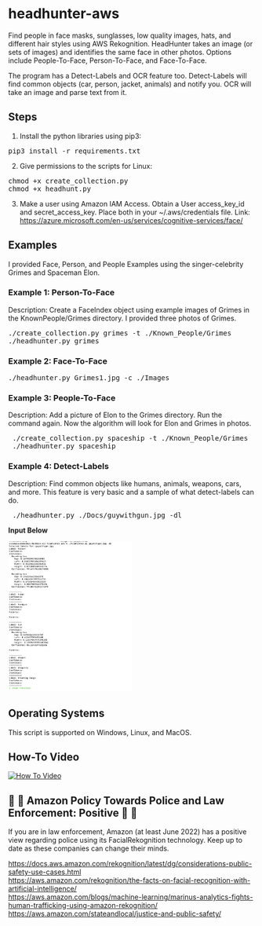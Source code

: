# headhunter-aws
Find people in face masks, sunglasses, low quality images, hats, and different hair styles using AWS Rekognition. HeadHunter takes an image (or sets of images) and identifies the same face in other photos. Options include People-To-Face, Person-To-Face, and Face-To-Face.

The program has a Detect-Labels and OCR feature too. Detect-Labels will find common objects (car, person, jacket, animals) and notify you. OCR will take an image and parse text from it. 

## Steps
1. Install the python libraries using pip3:
<pre>
pip3 install -r requirements.txt
</pre>

2. Give permissions to the scripts for Linux:
<pre>
chmod +x create_collection.py
chmod +x headhunt.py
</pre>

3. Make a user using Amazon IAM Access. Obtain a User access_key_id and secret_access_key. Place both in your ~/.aws/credentials file.
Link: https://azure.microsoft.com/en-us/services/cognitive-services/face/

## Examples
I provided Face, Person, and People Examples using the singer-celebrity Grimes and Spaceman Elon. 
### Example 1: Person-To-Face
Description: Create a FaceIndex object using example images of Grimes in the KnownPeople/Grimes directory. I provided three photos of Grimes. 
<pre>
./create_collection.py grimes -t ./Known_People/Grimes
./headhunter.py grimes
</pre>

### Example 2: Face-To-Face
<pre>
./headhunter.py Grimes1.jpg -c ./Images
</pre>

### Example 3: People-To-Face
Description: Add a picture of Elon to the Grimes directory. Run the command again. Now the algorithm will look for Elon and Grimes in photos.
<pre>
 ./create_collection.py spaceship -t ./Known_People/Grimes
 ./headhunter.py spaceship
</pre>

### Example 4: Detect-Labels
Description: Find common objects like humans, animals, weapons, cars, and more. This feature is very basic and a sample of what detect-labels can do. 
<pre>
 ./headhunter.py ./Docs/guywithgun.jpg -dl
</pre>
<p><b>Input Below</b></p>
<img width="50%" height="50%" alt="alt_text" src="Docs/detect-labels.png" />

## Operating Systems
This script is supported on Windows, Linux, and MacOS.

## How-To Video
[![How To Video](https://img.youtube.com/vi/rnMrB7M15pk/0.jpg)](https://www.youtube.com/watch?v=rnMrB7M15pk)


## 🚨 🚓 Amazon Policy Towards Police and Law Enforcement: Positive 🚓 🚨

If you are in law enforcement, Amazon (at least June 2022) has a positive view regarding police using its FacialRekognition technology. Keep up to date as these companies can change their minds. 

https://docs.aws.amazon.com/rekognition/latest/dg/considerations-public-safety-use-cases.html<br />
https://aws.amazon.com/rekognition/the-facts-on-facial-recognition-with-artificial-intelligence/<br />
https://aws.amazon.com/blogs/machine-learning/marinus-analytics-fights-human-trafficking-using-amazon-rekognition/<br />
https://aws.amazon.com/stateandlocal/justice-and-public-safety/<br />


